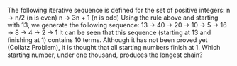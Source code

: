  The following iterative sequence is defined for the set of positive integers:
n → n/2 (n is even)
n → 3n + 1 (n is odd)
Using the rule above and starting with 13, we generate the following sequence:
13 → 40 → 20 → 10 → 5 → 16 → 8 → 4 → 2 → 1
It can be seen that this sequence (starting at 13 and finishing at 1) contains 10 terms. Although it has not been proved yet (Collatz Problem), it is thought that all starting numbers finish at 1.
Which starting number, under one thousand, produces the longest chain?
